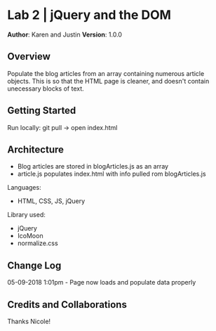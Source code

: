# Lab 2 | jQuery and the DOM

**Author**: Karen and Justin
**Version**: 1.0.0

## Overview
<!-- Provide a high level overview of what this application is and why you are building it, beyond the fact that it's an assignment for a Code Fellows 301 class. (i.e. What's your problem domain?) -->
Populate the blog articles from an array containing numerous article objects. This is so that the HTML page is cleaner, and doesn't contain unecessary blocks of text.

## Getting Started
<!-- What are the steps that a user must take in order to build this app on their own machine and get it running? -->
Run locally: git pull -> open index.html

## Architecture
<!-- Provide a detailed description of the application design. What technologies (languages, libraries, etc) you're using, and any other relevant design information. -->

- Blog articles are stored in blogArticles.js as an array
- article.js populates index.html with info pulled rom blogArticles.js

Languages:
- HTML, CSS, JS, jQuery

Library used:
- jQuery
- IcoMoon
- normalize.css


## Change Log
<!-- Use this are to document the iterative changes made to your application as each feature is successfully implemented. Use time stamps. Here's an examples:

01-01-2001 4:59pm - Application now has a fully-functional express server, with GET and POST routes for the book resource.-->

05-09-2018 1:01pm - Page now loads and populate data properly


## Credits and Collaborations
<!-- Give credit (and a link) to other people or resources that helped you build this application. -->

Thanks Nicole!